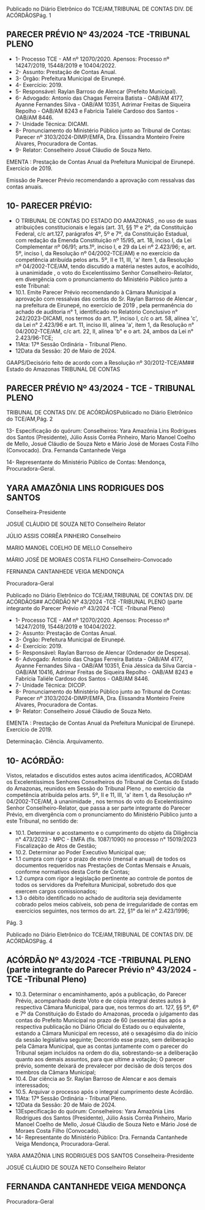 Publicado  no  Diário  Eletrônico do TCE/AM,TRIBUNAL DE CONTAS DIV. DE ACÓRDÃOSPág. 1

## PARECER PRÉVIO Nº 43/2024 -TCE -TRIBUNAL PLENO

- 1- Processo TCE - AM nº 12070/2020. Apensos: Processo nº  14247/2019, 15448/2019 e 10404/2022.
- 2- Assunto: Prestação de Contas Anual.
- 3- Órgão: Prefeitura Municipal de Eirunepé.
- 4- Exercício: 2019.
- 5- Responsável: Raylan Barroso de Alencar (Prefeito Municipal).
- 6- Advogado: Antonio das Chagas Ferreira Batista - OAB/AM 4177, Ayanne Fernandes Silva - OAB/AM 10351, Adrimar Freitas de Siqueira Repolho - OAB/AM 8243 e Fabrícia Taliéle Cardoso dos Santos - OAB/AM 8446.
- 7- Unidade Técnica: DICAMI.
- 8- Pronunciamento  do  Ministério  Público  junto  ao  Tribunal  de  Contas: Parecer  nº 3103/2024-DIMP/EMFA,  Dra.  Elissandra  Monteiro  Freire  Alvares,  Procuradora  de Contas.
- 9- Relator: Conselheiro Josué Cláudio de Souza Neto.

EMENTA : Prestação de Contas Anual da Prefeitura Municipal de Eirunepé.  Exercício de 2019.

Emissão de Parecer Prévio recomendando a aprovação com ressalvas das contas anuais.

## 10-  PARECER PRÉVIO:

- O  TRIBUNAL  DE  CONTAS  DO  ESTADO  DO  AMAZONAS ,  no  uso  de  suas atribuições  constitucionais  e  legais  (art.  31,  §§  1º  e  2º,  da  Constituição  Federal,  c/c art.127,  parágrafos  4º,  5º  e  7º,  da  Constituição  Estadual,  com  redação  da  Emenda Constituição nº 15/95, art. 18, inciso I, da Lei Complementar nº 06/91; arts.1º, inciso I, e 29  da  Lei  nº  2.423/96;  e,  art.  5º,  inciso  I,  da  Resolução  nº  04/2002-TCE/AM)  e  no exercício da competência atribuída pelos arts. 5º, II e 11, III, 'a' item 1, da Resolução nº 04/2002-TCE/AM, tendo discutido a matéria nestes autos, e acolhido, à unanimidade , o voto do Excelentíssimo Senhor Conselheiro-Relator, em divergência com o pronunciamento do Ministério Público junto a este Tribunal:
- 10.1. Emite Parecer Prévio recomendando à Câmara Municipal a aprovação  com  ressalvas das  contas  do Sr.  Raylan  Barroso  de Alencar , na  prefeitura de  Eirunepé,  no exercício  de  2019 , pela permanência  do  achado  de  auditoria  n°  1,  identificado  no Relatório Conclusivo n° 242/2023-DICAMI, nos termos do art. 1°, inciso I, c/c o art. 58, alínea 'c', da Lei n° 2.423/96 e art. 11, inciso III, alínea 'a', item 1, da Resolução n° 04/2002-TCE/AM, c/c art. 22, II, alínea 'b" e o art. 24, ambos da Lei n° 2.423/96-TCE;
- 11Ata: 17ª Sessão Ordinária - Tribunal Pleno.
- 12Data da Sessão: 20 de Maio de 2024.

GAAPS/Decisório feito de acordo com a Resolução nº 30/2012-TCE/AM## Estado do Amazonas TRIBUNAL DE CONTAS

## PARECER PRÉVIO Nº 43/2024 - TCE - TRIBUNAL PLENO

TRIBUNAL DE CONTAS DIV. DE ACÓRDÃOSPublicado  no  Diário  Eletrônico do TCE/AM,Pág. 2

13- Especificação  do  quórum: Conselheiros: Yara  Amazônia  Lins  Rodrigues  dos Santos (Presidente), Júlio Assis Corrêa Pinheiro, Mario Manoel Coelho de Mello, Josué Cláudio de Souza Neto e Mário José de Moraes Costa Filho (Convocado). Dra. Fernanda Cantanhede Veiga

14-  Representante do Ministério Público de Contas: Mendonça, Procuradora-Geral.

## YARA AMAZÔNIA LINS RODRIGUES DOS SANTOS

Conselheira-Presidente

JOSUÉ CLÁUDIO DE SOUZA NETO Conselheiro Relator

JÚLIO ASSIS CORRÊA PINHEIRO Conselheiro

MARIO MANOEL COELHO DE MELLO Conselheiro

MÁRIO JOSÉ DE MORAES COSTA FILHO Conselheiro-Convocado

FERNANDA CANTANHEDE VEIGA MENDONÇA

Procuradora-Geral

Publicado  no  Diário  Eletrônico do TCE/AM,TRIBUNAL DE CONTAS DIV. DE ACÓRDÃOS## ACÓRDÃO Nº 43/2024 -TCE -TRIBUNAL PLENO (parte integrante do Parecer Prévio nº 43/2024 -TCE -Tribunal Pleno)

- 1- Processo TCE - AM nº 12070/2020. Apensos: Processo nº  14247/2019, 15448/2019 e 10404/2022.
- 2- Assunto: Prestação de Contas Anual.
- 3- Órgão: Prefeitura Municipal de Eirunepé.
- 4- Exercício: 2019.
- 5- Responsável: Raylan Barroso de Alencar (Ordenador de Despesa).
- 6- Advogado: Antonio das Chagas Ferreira Batista - OAB/AM 4177, Ayanne Fernandes Silva - OAB/AM 10351, Ênia Jéssica da Silva Garcia - OAB/AM 10416, Adrimar Freitas de Siqueira Repolho - OAB/AM 8243 e Fabrícia Taliéle Cardoso dos Santos - OAB/AM 8446.
- 7- Unidade Técnica: DICOP.
- 8- Pronunciamento  do  Ministério  Público  junto  ao  Tribunal  de  Contas: Parecer  nº 3103/2024-DIMP/EMFA,  Dra.  Elissandra  Monteiro  Freire  Alvares,  Procuradora  de Contas.
- 9- Relator: Conselheiro Josué Cláudio de Souza Neto.

EMENTA : Prestação de Contas Anual da Prefeitura Municipal de Eirunepé. Exercício de 2019.

Determinação. Ciência. Arquivamento.

## 10-  ACÓRDÃO:

Vistos, relatados e discutidos estes autos acima identificados, ACORDAM os Excelentíssimos Senhores Conselheiros do Tribunal de Contas do Estado do Amazonas, reunidos em Sessão do Tribunal Pleno , no exercício da competência atribuída pelos arts. 5º, II e 11, III, 'a' item 1, da Resolução nº 04/2002-TCE/AM, à unanimidade , nos termos do voto do Excelentíssimo Senhor Conselheiro-Relator, que passa a ser parte integrante do Parecer Prévio, em divergência com o pronunciamento do Ministério Público junto a este Tribunal, no sentido de:

- 10.1. Determinar o  acostamento e o cumprimento do objeto da Diligência n° 473/2023 - MPC - EMFA (fls. 1087/1090) no processo n° 15019/2023 Fiscalização de Atos de Gestão;
- 10.2. Determinar ao Poder Executivo Municipal que;
- 1.1              cumpra com rigor o prazo de envio (mensal e anual) de todos os documentos requeridos nas Prestações de Contas Mensais e Anuais, conforme normativos desta Corte de Contas;
- 1.2             cumpra  com  rigor  a  legislação  pertinente  ao  controle  de pontos  de  todos  os  servidores  da  Prefeitura  Municipal,  sobretudo  dos que exercem cargos comissionados;
- 1.3             o débito identificado no achado de auditoria seja devidamente cobrado pelos meios cabíveis, sob pena de irregularidade de contas em exercícios seguintes, nos termos do art. 22, §1° da lei n° 2.423/1996;

Pág. 3

Publicado  no  Diário  Eletrônico do TCE/AM,TRIBUNAL DE CONTAS DIV. DE ACÓRDÃOSPág. 4

## ACÓRDÃO Nº 43/2024 -TCE -TRIBUNAL PLENO (parte integrante do Parecer Prévio nº 43/2024 -TCE -Tribunal Pleno)

- 10.3. Determinar o  encaminhamento, após a publicação, do Parecer Prévio, acompanhado deste Voto e de cópia integral destes autos à respectiva Câmara Municipal, para que, nos termos do art. 127, §§ 5º, 6º e 7º da Constituição do Estado do Amazonas, proceda o julgamento das contas do Prefeito Municipal no prazo de 60 (sessenta) dias após a respectiva publicação  no  Diário  Oficial  do  Estado  ou  o  equivalente,  estando  a Câmara Municipal em recesso, até o sexagésimo dia do início da sessão legislativa seguinte; Decorrido esse prazo, sem deliberação pela Câmara Municipal,  que  as  contas  juntamente  com  o  parecer  do  Tribunal  sejam incluídos  na  ordem  do  dia,  sobrestando-se  a  deliberação  quanto  aos demais assuntos, para que ultime a votação; O parecer prévio, somente deixará  de  prevalecer  por  decisão  de  dois  terços  dos  membros  da Câmara Municipal;
- 10.4. Dar ciência ao Sr. Raylan  Barroso  de  Alencar e aos demais interessados;
- 10.5. Arquivar o processo após o integral cumprimento deste Acórdão.
- 11Ata: 17ª Sessão Ordinária - Tribunal Pleno.
- 12Data da Sessão: 20 de Maio de 2024.
- 13Especificação  do  quórum: Conselheiros: Yara  Amazônia  Lins  Rodrigues  dos Santos (Presidente), Júlio Assis Corrêa Pinheiro, Mario Manoel Coelho de Mello, Josué Cláudio de Souza Neto e Mário José de Moraes Costa Filho (Convocado).
- 14-  Representante do Ministério Público: Dra. Fernanda Cantanhede Veiga Mendonça, Procuradora-Geral.

YARA AMAZÔNIA LINS RODRIGUES DOS SANTOS Conselheira-Presidente

JOSUÉ CLÁUDIO DE SOUZA NETO Conselheiro Relator

## FERNANDA CANTANHEDE VEIGA MENDONÇA

Procuradora-Geral